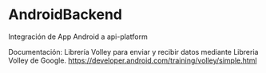 # AndroidBackend
Integración de App Android a api-platform

Documentación:
Librería Volley para enviar y recibir datos mediante Libreria Volley de Google.
https://developer.android.com/training/volley/simple.html
